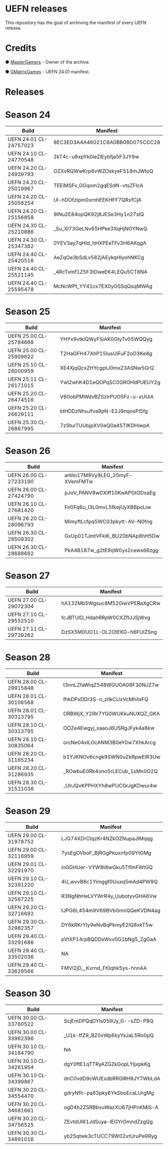 # UEFN releases
This repository has the goal of archiving the manifest of every UEFN release.


# Credits
● [MasterGamers](https://github.com/Mast3rGamers) - Owner of the archive.

● [GMatrixGames](https://github.com/GMatrixGames) - UEFN 24.01 manifest.

# Releases
# Season 24
| Build                  | Manifest                                 |
| ---------------------- | ---------------------------------------- |
| UEFN 24.01 CL-24757023 | 8EC3ED3A4A46021C6A0BB08D075CCC28         |
| UEFN 24.10 CL-24770548 | 2kT4c-u8xpYk0ieZlEybfja5F3JY9w           |
| UEFN 24.20 CL-24939793 | OZXvRQWwKrp6vWZOskyeF518mJWtoQ           |
| UEFN 24.20 CL-25019967 | TEEiMSFv_GGqom2gqESdN-vtsZFIcA           |
| UEFN 24.20 CL-25058254 | Ul-hDOfzipm0xrnhEEKHFF7QRxfCjA           |
| UEFN 24.20 CL-25156858 | 9INu2E84opQK92j8JESe3Hy1n27sIQ           |
| UEFN 24.30 CL-25210886 | _Su_Xl73GeLNv65HPke3XqHjNOYNwQ           |
| UEFN 24.30 CL-25347382 | 0YEV3ay7qHId_hHXPEeTFv3H6AKqgA           |
| UEFN 24.40 CL-25420516 | AeZqOe3bSdLv582jAEykqHIyohNKCg           |
| UEFN 24.40 CL-25521145 | _4RcTvmf1Z5F3tDweEK4LEQu5CT8NA           |
| UEFN 24.40 CL-25595478 | McNcWPt_YY41cx7EX0yOSSqQsqMWAg           |

# Season 25
| Build                  | Manifest                       |
| ---------------------- | ------------------------------ |
| UEFN 25.00 CL-25784668 | YHYx9vtklQWyFSiAK0GIyTv05WQQyg |
| UEFN 25.00 CL-25909622 | T2HaGFH47AhP15IusUiFuF2oO3Ke8g |
| UEFN 25.10 CL-26000959 | XE4XjqQcxZHYcgptJ0mxZ3ASNw5GrQ |
| UEFN 25.11 CL-26171015 | Ywl2whK4D1eQOPqSC0GROHdPUEUY2g |
| UEFN 25.20 CL-26474516 | V60obPMWdvBZSzlrPUO5Fz-u-xUUiA |
| UEFN 25.20 CL-26629111 | ktHDDzNhuJfva9pN-E2J9nqosPl5fg |
| UEFN 25.30 CL-26867995 | 7z5turTUUbjpXV0eQ0a45TIKDHiwpA |

# Season 26
| Build                  | Manifest                       |
| ---------------------- | ------------------------------ |
| UEFN 26.00 CL-27233190 | arbto17M9Vy9LEG_20myF-XVemFMTw |
| UEFN 26.00 CL-27424790 | pJoV_PANV8wCXiff10KwAPGtGDxaEg |
| UEFN 26.10 CL-27681420 | Fn0Fq6u_I3L0mvL5fkejUyXBBpoLiw |
| UEFN 26.20 CL-28096793 | MimyftLcfpq5WC03pkytt-AV-N0fng |
| UEFN 26.30 CL-28509302 | GxUp01TJmtVFkiK_BU20bNAp8hH5Dw |
| UEFN 26.30 CL-28688692 | PkA4B187w_g2tE9qW0ys2cews66zgg |

# Season 27
| Build                  | Manifest                       |
| ---------------------- | ------------------------------ |
| UEFN 27.00 CL-29072304 | hA132Mb5Wgsuc8M520iwVPERaXgCRw |
| UEFN 27.10 CL-29552510 | fcJBTUID_HdahRRpW0CXZfIJJSjWvg |
| UEFN 27.11 CL-29739262 | DzSX5M0UO1L-OL2OtEKG-h6FUIZSng |

# Season 28
| Build                  | Manifest                       |
| ---------------------- | ------------------------------ |
| UEFN 28.00 CL-29915848 | t3nnLZfaWiqZ548WGUOA08F30NJZ7w |
| UEFN 28.01 CL-30106568 | fhkDPxDDr3S-n_zIIkCUxVcMhiIxFQ |
| UEFN 28.01 CL-30313795 | ORBWjX_Y2Rlr7YG0WUKkuNUXQZ_GKA |
| UEFN 28.10 CL-30313795 | OOZe4Ewgyj_xaaoJ6USRgJFyk4a8kw |
| UEFN 28.10 CL-30835064 | orcNe04xILOcANM3B0eY0w7XhkArcg |
| UEFN 28.20 CL-31165234 | b1YJKNOv6cngk9SWN0uZkRpwElR3Uw |
| UEFN 28.20 CL-31286935 | _ROwbuE0Rk4ono5rLECub_1sMn0G2Q |
| UEFN 28.30 CL-31511038 | _UlrJQvKPPHXYh8wPUCGrJgKDwur4w |

# Season 29
| Build                  | Manifest                       |
| ---------------------- | ------------------------------ |
| UEFN 29.00 CL-31978752 | LJG74XDrCtqzKr4NZkOZNupaJIMqqg |
| UEFN 29.00 CL-32116959 | 7ysEgOVboF_BjRGgPkuxnfp09YtGMg |
| UEFN 29.01 CL-32291970 | inGGHUer-VYW8t8wGku5TflInFWtGQ |
| UEFN 29.10 CL-32391220 | 4U_wvvB6c1Yimggf0Uuxq5mAd4PW9Q |
| UEFN 29.10 CL-32567225 | R3NgNhHeLVYWrR4y_UubotyvGHA6Vw |
| UEFN 29.20 CL-32716692 | tJPG6L454m9V69BVb0mnQQeKVDN4ag |
| UEFN 29.30 CL-32982357 | DY6kRKrYIy9eNvBqPkmyE2IQ8xkT5w |
| UEFN 29.40 CL-33291686 | pVtXP14rpBQDDsWxv0G1bNg5_ZgGaA |
| UEFN 29.40 CL-33502036 | NA |
| UEFN 29.40 CL-33629566 | FMVl2jD__Kxrnd_Ft0qhk5ys-hnnAA |

# Season 30
| Build                  | Manifest                       |
| ---------------------- | ------------------------------ |
| UEFN 30.00 CL-33760522 | ScjEmDPQqDYIs05lIUy_G--sZD-P8Q |
| UEFN 30.00 CL-33962396 | _U1k-tfZ9_BZ0vWp6kyYsJaL5Ro0pQ |
| UEFN 30.10 CL-34184790 | NA |
| UEFN 30.10 CL-34261954 | dgY0ftE1qTTRyAZGZkGopLYIjxpkKg |
| UEFN 30.10 CL-34399867 | dnC0vdD9cWUExdbRR0iRH9JY7WbLdA |
| UEFN 30.20 CL-34554470 | gdryNfh-pa63pky6YkSboEcaLUrgMg |
| UEFN 30.20 CL-34681661 | ogD4h2ZSRBbvuWazXU67jHPnKMiS-A |
| UEFN 30.20 CL-34756525 | ZEvtdUl61JdSuya-lEGYrOmndZzgQg |
| UEFN 30.30 CL-34891016 | yb25qtwk3cTUCC79W02xtUruPe9Ryg |
